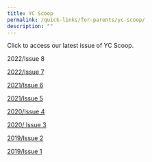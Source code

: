 ```yaml
---
title: YC Scoop
permalink: /quick-links/for-parents/yc-scoop/
description: ""
---
```



Click to access our latest issue of YC Scoop.

2022/Issue 8

[2022/Issue 7](https://online.fliphtml5.com/obrr/chvq/#p=1)

[2021/Issue 6](https://online.fliphtml5.com/obrr/wfqu/#p=1)

[2021/Issue 5](https://online.fliphtml5.com/obrr/cylr/)

[2020/Issue 4](https://drive.google.com/file/d/1OlDVuUj1K4wnxuwzv-fwVRahgm6Lu7OR/view?usp=sharing)

[2020/ Issue 3](https://drive.google.com/file/d/10KBhSXY1jPBz9L12UafbOp2puHUBEuNU/view?usp=sharing)

[2019/Issue 2](https://drive.google.com/file/d/1zbvvRULD1bJITL1FSx7NenQDQVeNP8Rp/view?usp=sharing)

[2019/Issue 1](https://drive.google.com/file/d/15EmoVgiiIpLeDIEv5sfyI6-XwvDMWgFG/view?usp=share_link)